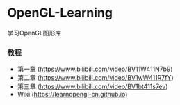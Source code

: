 # OpenGL-Learning
学习OpenGL图形库

### 教程
* 第一章 (https://www.bilibili.com/video/BV11W411N7b9)
* 第二章 (https://www.bilibili.com/video/BV1wW411R7fY)
* 第三章 (https://www.bilibili.com/video/BV1bt411s7ev)
* Wiki (https://learnopengl-cn.github.io)
